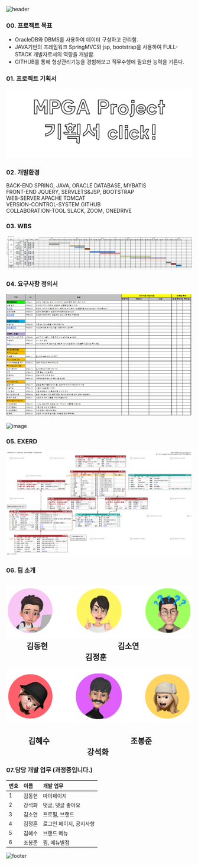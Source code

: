


![header](https://capsule-render.vercel.app/api?type=wave&color=97DBAE&height=300&section=header&text=Hello,%20MPGA!%20&&fontSize=70)

### 00. 프로젝트 목표
+ OracleDB와 DBMS를 사용하여 데이터 구성하고 관리함.
+ JAVA기반의 프레임워크 SpringMVC와 jsp, bootstrap을 사용하여 FULL-STACK 개발자로서의 역량을 개발함.
+ GITHUB를 통해 형상관리기능을 경험해보고 직무수행에 필요한 능력을 기른다.  


### 01. 프로젝트 기획서  
[![프로젝트기획서](MPGA_PRO/src/main/webapp/resources/redmee/클릭.png)](https://github.com/hykim-king/MPGA/blob/main/MPGA_PRO/src/main/webapp/resources/redmee/%ED%94%84%EB%A1%9C%EC%A0%9D%ED%8A%B8%20%EA%B8%B0%ED%9A%8D%EC%84%9C-2.pdf)       




### 02. 개발환경
BACK-END  SPRING, JAVA, ORACLE DATABASE, MYBATIS   
FRONT-END  JQUERY, SERVLETS&JSP, BOOTSTRAP  
WEB-SERVER APACHE TOMCAT  
VERSION-CONTROL-SYSTEM GITHUB  
COLLABORATION-TOOL SLACK, ZOOM, ONEDRIVE  


### 03. WBS  
![WBS](MPGA_PRO/src/main/webapp/resources/redmee/WBS.PNG)  


### 04. 요구사항 정의서  
![WANT](MPGA_PRO/src/main/webapp/resources/redmee/요구사항정의서1.PNG)   

![image](https://user-images.githubusercontent.com/89445641/132989172-6b6c14f2-1225-4e3d-9cc0-aa399a4cd012.png)


### 05. EXERD  
![EXERD](MPGA_PRO/src/main/webapp/resources/redmee/untitled2.png)  
 

### 06. 팀 소개  
![TEAM](MPGA_PRO/src/main/webapp/resources/redmee/리드미.png)  
&nbsp;&nbsp;&nbsp;&nbsp;&nbsp;&nbsp;&nbsp;&nbsp;&nbsp;&nbsp;&nbsp;김동현&nbsp;&nbsp;&nbsp;&nbsp;&nbsp;&nbsp;&nbsp;&nbsp;&nbsp;&nbsp;&nbsp;&nbsp;&nbsp;&nbsp;&nbsp;&nbsp;&nbsp;&nbsp;&nbsp;&nbsp;&nbsp;&nbsp;&nbsp;&nbsp;&nbsp;&nbsp;&nbsp;&nbsp;&nbsp;&nbsp;&nbsp;&nbsp;&nbsp;&nbsp;&nbsp;&nbsp;&nbsp;&nbsp;김소연
&nbsp;&nbsp;&nbsp;&nbsp;&nbsp;&nbsp;&nbsp;&nbsp;&nbsp;&nbsp;&nbsp;&nbsp;&nbsp;&nbsp;&nbsp;&nbsp;&nbsp;&nbsp;&nbsp;&nbsp;&nbsp;&nbsp;&nbsp;&nbsp;&nbsp;&nbsp;&nbsp;&nbsp;&nbsp;&nbsp;&nbsp;&nbsp;&nbsp;&nbsp;&nbsp;&nbsp;&nbsp;&nbsp;&nbsp;&nbsp;&nbsp;&nbsp;&nbsp;김정훈    
-------------------------------------------------------------------------
![TEAM2](MPGA_PRO/src/main/webapp/resources/redmee/redmee2.png)   
## &nbsp;&nbsp;&nbsp;&nbsp;&nbsp;&nbsp;&nbsp;&nbsp;&nbsp;&nbsp;&nbsp;&nbsp;김혜수 &nbsp;&nbsp;&nbsp;&nbsp;&nbsp;&nbsp;&nbsp;&nbsp;&nbsp;&nbsp;&nbsp;&nbsp;&nbsp;&nbsp;&nbsp;&nbsp;&nbsp;&nbsp;&nbsp;&nbsp;&nbsp;&nbsp;&nbsp;&nbsp;&nbsp;&nbsp;&nbsp;&nbsp;&nbsp;&nbsp;&nbsp;&nbsp;&nbsp;&nbsp;&nbsp;&nbsp;&nbsp;&nbsp;&nbsp;&nbsp;&nbsp;&nbsp;&nbsp;조봉준 &nbsp;&nbsp;&nbsp;&nbsp;&nbsp;&nbsp;&nbsp;&nbsp;&nbsp;&nbsp;&nbsp;&nbsp;&nbsp;&nbsp;&nbsp;&nbsp;&nbsp;&nbsp;&nbsp;&nbsp;&nbsp;&nbsp;&nbsp;&nbsp;&nbsp;&nbsp;&nbsp;&nbsp;&nbsp;&nbsp;&nbsp;&nbsp;&nbsp;&nbsp;&nbsp;&nbsp;&nbsp;&nbsp;&nbsp;&nbsp;&nbsp;&nbsp;&nbsp;&nbsp;강석화    


### 07.담당 개발 업무 (과정중입니다.)   
|번호|이름|개발 업무
|:-----|:-----|:-----|
|1     |김동현 | 마이페이지     |
|2     |강석화 | 댓글, 댓글 좋아요     |
|3     |김소연 | 프로필, 브랜드     |
|4     |김정훈 | 로그인 페이지, 공지사항     |
|5     |김혜수 | 브랜드 메뉴     |
|6     |조봉준 | 찜, 메뉴별점    |



![footer](https://capsule-render.vercel.app/api?section=footer&color=75BDE0&height=200)

